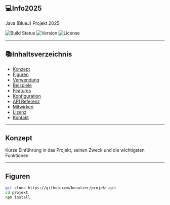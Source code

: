 ## 💻Info2025
Java (BlueJ) Projekt 2025

![Build Status](https://img.shields.io/github/workflow/status/benutzer/projekt/CI)
![Version](https://img.shields.io/github/v/release/benutzer/projekt)
![License](https://img.shields.io/github/license/benutzer/projekt)

---

## 📚Inhaltsverzeichnis
- [Konzept](#konzept)
- [Figuren](#figuren)
- [Verwendung](#verwendung)
- [Beispiele](#beispiele)
- [Features](#features)
- [Konfiguration](#konfiguration)
- [API Referenz](#api-referenz)
- [Mitwirken](#mitwirken)
- [Lizenz](#lizenz)
- [Kontakt](#kontakt)

---

## Konzept
Kurze Einführung in das Projekt, seinen Zweck und die wichtigsten Funktionen.

---

## Figuren

```bash
git clone https://github.com/benutzer/projekt.git
cd projekt
npm install